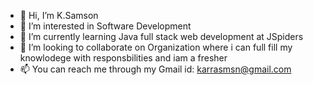 - 👋 Hi, I’m K.Samson
- 👀 I’m interested in Software Development
- 🌱 I’m currently learning Java full stack web development at JSpiders 
- 💞️ I’m looking to collaborate on Organization where i can full fill my knowlodege with responsbilities and iam a fresher 
- 📫 You can reach me through my Gmail id: karrasmsn@gmail.com

<!---
Ksam-1234/Ksam-1234 is a ✨ special ✨ repository because its `README.md` (this file) appears on your GitHub profile.
You can click the Preview link to take a look at your changes.
--->
